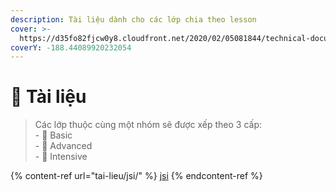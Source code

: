 ```yaml
---
description: Tài liệu dành cho các lớp chia theo lesson
cover: >-
  https://d35fo82fjcw0y8.cloudfront.net/2020/02/05081844/technical-documentation-post-header1.jpg
coverY: -188.44089920232054
---
```


# 📖 Tài liệu

> Các lớp thuộc cùng một nhóm sẽ được xếp theo 3 cấp:\
> &#x20; \- 📗 Basic\
> &#x20; \- 📙 Advanced\
> &#x20; \- 📕 Intensive

{% content-ref url="tai-lieu/jsi/" %}
[jsi](tai-lieu/jsi/)
{% endcontent-ref %}
